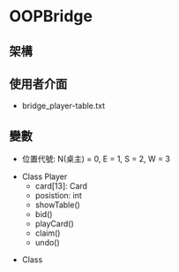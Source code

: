 # OOPBridge
## 架構

## 使用者介面
- bridge_player-table.txt

## 變數
- 位置代號: N(桌主) = 0, E = 1, S = 2, W = 3
+ Class Player
  - card[13]: Card
  - posistion: int
  - showTable()
  - bid()
  - playCard()
  - claim()
  - undo()
- Class 
